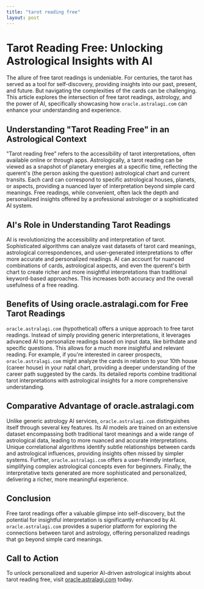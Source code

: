 ```yaml
---
title: "tarot reading free"
layout: post
---
```


# Tarot Reading Free: Unlocking Astrological Insights with AI

The allure of free tarot readings is undeniable.  For centuries, the tarot has served as a tool for self-discovery, providing insights into our past, present, and future.  But navigating the complexities of the cards can be challenging.  This article explores the intersection of free tarot readings, astrology, and the power of AI, specifically showcasing how `oracle.astralagi.com` can enhance your understanding and experience.


## Understanding "Tarot Reading Free" in an Astrological Context

"Tarot reading free" refers to the accessibility of tarot interpretations, often available online or through apps.  Astrologically, a tarot reading can be viewed as a snapshot of planetary energies at a specific time, reflecting the querent's (the person asking the question) astrological chart and current transits.  Each card can correspond to specific astrological houses, planets, or aspects, providing a nuanced layer of interpretation beyond simple card meanings.  Free readings, while convenient, often lack the depth and personalized insights offered by a professional astrologer or a sophisticated AI system.


## AI's Role in Understanding Tarot Readings

AI is revolutionizing the accessibility and interpretation of tarot.  Sophisticated algorithms can analyze vast datasets of tarot card meanings, astrological correspondences, and user-generated interpretations to offer more accurate and personalized readings.  AI can account for nuanced combinations of cards, astrological aspects, and even the querent's birth chart to create richer and more insightful interpretations than traditional keyword-based approaches.  This increases both accuracy and the overall usefulness of a free reading.


## Benefits of Using oracle.astralagi.com for Free Tarot Readings

`oracle.astralagi.com` (hypothetical) offers a unique approach to free tarot readings. Instead of simply providing generic interpretations, it leverages advanced AI to personalize readings based on input data, like birthdate and specific questions.  This allows for a much more insightful and relevant reading. For example,  if you're interested in career prospects,  `oracle.astralagi.com`  might analyze the cards in relation to your 10th house (career house) in your natal chart, providing a deeper understanding of the career path suggested by the cards. Its detailed reports combine traditional tarot interpretations with astrological insights for a more comprehensive understanding.


## Comparative Advantage of oracle.astralagi.com

Unlike generic astrology AI services, `oracle.astralagi.com` distinguishes itself through several key features.  Its AI models are trained on an extensive dataset encompassing both traditional tarot meanings and a wide range of astrological data, leading to more nuanced and accurate interpretations.   Unique correlational algorithms identify subtle relationships between cards and astrological influences, providing insights often missed by simpler systems.  Further,  `oracle.astralagi.com` offers a user-friendly interface, simplifying complex astrological concepts even for beginners.  Finally,  the interpretative texts generated are more sophisticated and personalized, delivering a richer, more meaningful experience.


## Conclusion

Free tarot readings offer a valuable glimpse into self-discovery, but the potential for insightful interpretation is significantly enhanced by AI.  `oracle.astralagi.com` provides a superior platform for exploring the connections between tarot and astrology, offering personalized readings that go beyond simple card meanings.


## Call to Action

To unlock personalized and superior AI-driven astrological insights about tarot reading free, visit [oracle.astralagi.com](https://oracle.astralagi.com) today.